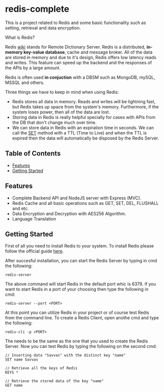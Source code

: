 # redis-complete
This is a project related to Redis and some basic functionality such as setting, retrieval and data encryption.

What is Redis?

Redis [wiki](https://en.wikipedia.org/wiki/Redis) stands for Remote Dictionary Server. Redis is a distributed, **in-memory key-value database**, cache and message broker. All of the data are stored in memory and due to it's design, Redis offers low latency reads and writes. This feature can speed up the backend and the responses of the APIs by a large amount.

Redis is often used **in conjuction** with a DBSM such as MongoDB, mySQL, MSSQL and others.

Three things we have to keep in mind when using Redis:
- Redis stores all data in memory. Reads and writes will be lightning fast, but Redis takes up space from the system's memory. Furthermore, if the system loses power, then all of the data are lost.
- Storing data in Redis is really helpful specially for cases with APIs from the DB that don't change much over time.
- We can store data in Redis with an expiration time in seconds. We can call the [SET](https://redis.io/docs/latest/commands/set/) method with a TTL (Time to Live) and when the TTL is expired then the data will automatically be disposed by the Redis Server.

## Table of Contents

- [Features](#features)
- [Getting Started](#getting-started)

## Features

- Complete Backend API and NodeJS server with Express (MVC).
- Redis Cache and all basic operations such as GET, SET, DEL, FLUSHALL and etc.
- Data Encryption and Decryption with AES256 Algorithm.
- Language Translation

## Getting Started
First of all you need to install Redis to your system. To install Redis please follow the official guide [here](https://redis.io/docs/latest/operate/oss_and_stack/install/install-redis/).

After succesful installation, you can start the Redis Server by typing in cmd the following:
```
redis-server
```
The above command will start Redis in the default port whic is 6379. If you want to start Redis in a port of your choosing then type the following in cmd:
```
redis-server --port <PORT>
```
At this point you can utilize Redis in your project or of course test Redis from the command line. To create a Redis Client, open anothe cmd and type the following:
```
redis-cli -p <PORT>
```
The <PORT> needs to be the same as the one that you used to create the Redis Server. Now you can test Redis by typing the following on the second cmd:
```
// Inserting data "Savvas" with the distinct key "name"
SET name Savvas

// Retrieve all the keys of Redis
KEYS *

// Retrieve the stored data of the key "name"
GET name
```
